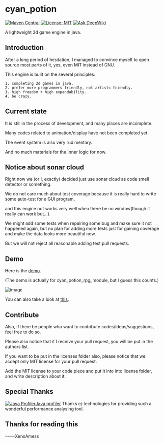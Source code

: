 # cyan_potion
[![Maven Central](https://maven-badges.herokuapp.com/maven-central/com.xenoamess.cyan_potion/cyan_potion/badge.svg)](https://maven-badges.herokuapp.com/maven-central/com.xenoamess.cyan_potion/cyan_potion)
[![License: MIT](https://img.shields.io/badge/License-MIT-yellow.svg)](https://opensource.org/licenses/MIT)
[![Ask DeepWiki](https://deepwiki.com/badge.svg)](https://deepwiki.com/cyanpotion/cyan_potion)
<!--
[![Total Lines](https://tokei.rs/b1/github/cyanpotion/cyan_potion/)](https://github.com/XAMPPRocky/tokei).
no, it is totally unusable.
resources/www/data/Map001.json has 60K lines itself.
and have no way to exclude it.
-->

A lightweight 2d game engine in java.

Introduction
----------
After a long period of hesitation, I managed to convince myself to open source most parts of it, yes, even MIT instead of GNU.

This engine is built on the several principles:

    1. completing 2d games in java.
    2. prefer more programmers friendly, not artists friendly.
    3. high freedom + high expandability.
    4. be crazy.

Current state
----------
It is still in the process of development, and many places are incomplete.

Many codes related to animation/display have not been completed yet.

The event system is also very rudimentary.

And no much materials for the inner logic for now.

Notice about sonar cloud
----------
Right now we (or I, exactly) decided just use sonar cloud as code smell detector or something.

We do not care much about test coverage because it is really hard to write some auto-test for a GUI program,

and this engine not works very well when there be no window(though it really can work but...).

We might add some tests when repairing some bug and make sure it not happened again,
but no plan for adding more tests just for gaining coverage and make the data looks more beautiful now. 

But we will not reject all reasonable adding test pull requests.

Demo
----------
Here is the [demo](https://github.com/cyanpotion/cyan_potion/tree/develop/src/demo).

(The demo is actually for cyan_potion_rpg_module, but I guess this counts.)

![image](src/demo/demo.gif)

You can also take a look at [this](https://store.steampowered.com/app/999030/).

Contribute
----------

Also, if there be people who want to contribute codes/ideas/suggestions, feel free to do so.

Please also notice that if I receive your pull request, you will be put in the authors list.

If you want to be put in the licenses folder also, please notice that we accept only MIT license for your pull request.

Add the MIT license to your code piece and put it into into license folder, and write description about it.

Special Thanks
----------
[![Java Profiler](https://www.ej-technologies.com/images/product_banners/jprofiler_small.png)Java profiler](https://www.ej-technologies.com/products/jprofiler/overview.html)
Thanks ej-technologies for providing such a wonderful performance analysing tool.

Thanks for reading this
----------

-----XenoAmess
